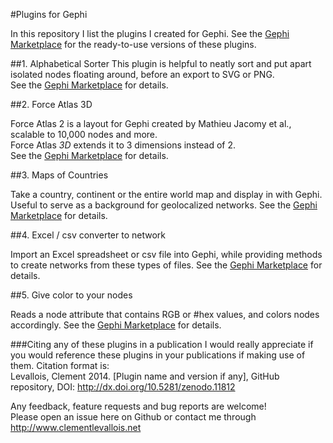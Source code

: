 #Plugins for Gephi


In this repository I list the plugins I created for Gephi. See the [Gephi Marketplace](https://marketplace.gephi.org/) for the ready-to-use versions of these plugins.

##1. Alphabetical Sorter
This plugin is helpful to neatly sort and put apart isolated nodes floating around, before an export to SVG or PNG.  
See the [Gephi Marketplace](https://marketplace.gephi.org/plugin/alphabetical-sorter/) for details.  


##2. Force Atlas 3D

Force Atlas 2 is a layout for Gephi created by Mathieu Jacomy et al., scalable to 10,000 nodes and more.  
Force Atlas *3D* extends it to 3 dimensions instead of 2.  
See the [Gephi Marketplace](https://marketplace.gephi.org/plugin/force-atlas-3d/) for details.  

##3. Maps of Countries

Take a country, continent or the entire world map and display in with Gephi. Useful to serve as a background for geolocalized networks.
See the [Gephi Marketplace](https://marketplace.gephi.org/plugin/maps-of-countries/) for details.  


##4. Excel / csv converter to network

Import an Excel spreadsheet or csv file into Gephi, while providing methods to create networks from these types of files.
See the [Gephi Marketplace](https://marketplace.gephi.org/plugin/excel-csv-converter-to-network/) for details.

##5. Give color to your nodes

Reads a node attribute that contains RGB or #hex values, and colors nodes accordingly.
See the [Gephi Marketplace](https://marketplace.gephi.org/plugin/give-color-to-nodes/) for details.

###Citing any of these plugins in a publication
I would really appreciate if you would reference these plugins in your publications if making use of them. Citation format is:  
Levallois, Clement 2014. [Plugin name and version if any], GitHub repository, DOI: http://dx.doi.org/10.5281/zenodo.11812  


Any feedback, feature requests and bug reports are welcome!  
Please open an issue here on Github or contact me through http://www.clementlevallois.net